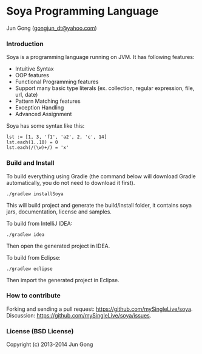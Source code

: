 Soya Programming Language
===================================
Jun Gong (gongjun_dt@yahoo.com)

### Introduction
Soya is a programming language running on JVM. It has following features:
* Intuitive Syntax
* OOP features
* Functional Programming features
* Support many basic type literals (ex. collection, regular expression, file, url, date)
* Pattern Matching features
* Exception Handling
* Advanced Assignment

Soya has some syntax like this:

    lst := [1, 3, 'f1', 'a2', 2, 'c', 14]
    lst.each(1..10) = 0
    lst.each(/(\w)+/) = 'x'

### Build and Install
To build everything using Gradle (the command below will download Gradle automatically, you do not need to download it first).

    ./gradlew installSoya

This will build project and generate the build/install folder, it contains soya jars, documentation, license and samples.

To build from IntelliJ IDEA:

    ./gradlew idea

Then open the generated project in IDEA.

To build from Eclipse:

    ./gradlew eclipse

Then import the generated project in Eclipse.

### How to contribute
Forking and sending a pull request: https://github.com/mySingleLive/soya.
Discussion: https://github.com/mySingleLive/soya/issues.

### License (BSD License)
Copyright (c) 2013-2014 Jun Gong

